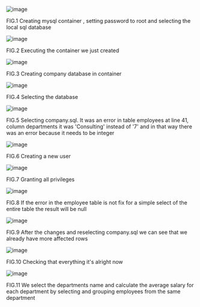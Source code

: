 ![image](https://github.com/ValiFloricescu/DevOps_Test/assets/116838797/c2a091b1-efa5-4936-af0e-8738452e19e2)

FIG.1 Creating mysql container , setting password to root and selecting the local sql database

![image](https://github.com/ValiFloricescu/DevOps_Test/assets/116838797/9d83d885-0063-4850-8829-0545a978a0e6)

FIG.2 Executing the container we just created

![image](https://github.com/ValiFloricescu/DevOps_Test/assets/116838797/fe708b79-01eb-406c-a334-a1bede76b3c6)

FIG.3 Creating company database in container

![image](https://github.com/ValiFloricescu/DevOps_Test/assets/116838797/44482bdf-f801-4452-bc51-28cfc600b2f0)

FIG.4 Selecting the database

![image](https://github.com/ValiFloricescu/DevOps_Test/assets/116838797/d1493284-da2e-46b1-8465-d33d792d43ae)

FIG.5 Selecting company.sql. It was an error in table employees at line 41, column departments it was 'Consulting' instead of '7' and in that way there was an error because it needs to be integer

![image](https://github.com/ValiFloricescu/DevOps_Test/assets/116838797/913867ff-a83f-49c8-a1f2-369e50654255)

FIG.6 Creating a new user

![image](https://github.com/ValiFloricescu/DevOps_Test/assets/116838797/386bb89a-e250-4a18-97c6-b19d1c47b2e1)

FIG.7 Granting all privileges

![image](https://github.com/ValiFloricescu/DevOps_Test/assets/116838797/a491a0c8-404a-4e3e-83a2-523a80899c27)

FIG.8 If the error in the employee table is not fix for a simple select of the entire table the result will be null 

![image](https://github.com/ValiFloricescu/DevOps_Test/assets/116838797/073f03b9-6429-4de4-88c9-a3d894b1321f)

FIG.9 After the changes and reselecting company.sql we can see that we already have more affected rows

![image](https://github.com/ValiFloricescu/DevOps_Test/assets/116838797/3f16e195-dd09-4808-8fcb-51bf3fc8b0a1)

FIG.10 Checking that everything it's alright now

![image](https://github.com/ValiFloricescu/DevOps_Test/assets/116838797/e73bfdcb-af36-4d9f-81b2-d17032b1e942)

FIG.11 We select the departments name and calculate the average salary for each department by selecting and grouping employees from the same department
